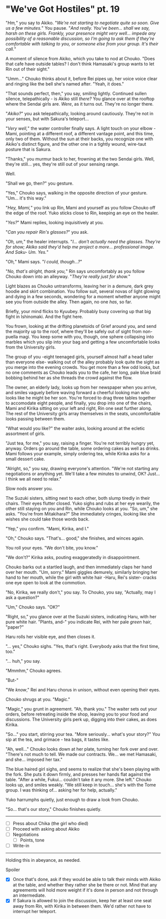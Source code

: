 # "We've Got Hostiles" pt. 19

"*Hm,*" you say to Akiko. "*We're not starting to negotiate quite so soon. Give us a few minutes.*" You pause. "*And really. You've been... shall we say, *harsh* on these girls. Frankly, your presence might very well... impede any possibility of a reasonable discussion, so I'm going to ask *them* if they're comfortable with talking to *you*, or someone else from your group. It's *their* call.*"

A moment of silence from Akiko, which you take to nod at Chouko. "Does that cafe have outside tables? I don't think Hamasaki's group wants to let Rin out of their sight."

"Umm..." Chouko thinks about it, before Rei pipes up, her voice voice clear and ringing like the bell she's named after. "Yeah, it does."

"That sounds perfect, then," you say, smiling lightly. Continued sullen silence, telepathically - is Akiko still *there?* You glance over at the rooftop where the Sendai girls are. *Were*, as it turns out. They're no longer there.

"*Akiko?*" you ask telepathically, looking around cautiously. They're not in your senses, but with Sakura's teleport...

"*Very well,*" the water controller finally says. A light touch on your elbow - Mami, pointing at a different roof, a different vantage point, and this time, only two of them. Without the sun at their backs, you recognize one with Akiko's distinct figure, and the other one in a tightly wound, wire-taut posture that is Sakura.

"Thanks," you murmur back to her, frowning at the two Sendai girls. Well, they're still... yes, they're still out of your sensing range.

Well.

"Shall we go, then?" you gesture.

"Yes," Chouko says, walking in the opposite direction of your gesture. "Um... it's this way."

"*Hey, Mami,*" you link up Rin, Mami and yourself as you follow Chouko off the edge of the roof. Yuko sticks close to Rin, keeping an eye on the healer.

"*Yes?*" Mami replies, looking inquisitively at you.

"*Can you repair Rin's glasses?*" you ask.

"*Oh, um,*" the healer interrupts. "*I... don't actually need the glasses. They're for show; Akiko said they'd help me project a more... professional image. And Saku- Um. Yes.*"

"*Oh,*" Mami says. "*I could, though...?*"

"*No, that's alright, thank you,*" Rin says uncomfortably as you follow Chouko down into an alleyway. "*They're really just for show.*"

Light blazes as Chouko untransforms, leaving her in a demure, dark grey hoodie and skirt combination. You follow suit, several novas of light glowing and dying in a few seconds, wondering for a moment whether anyone might see you from outside the alley. Then again, no one *has*, so far.

Briefly, your mind flicks to Kyuubey. Probably busy covering up that big fight in Ishinomaki. And the fight here.

You frown, looking at the drifting planetoids of Grief around you, and send the majority up to the roof, where they'll be safely out of sight from non-puella magi. You keep some with you, though, one sphere collapsing into marbles which you slip into your bag and getting a few uncomfortable looks from the University girls.

The group of you -eight teenaged girls, yourself almost half a head taller than everyone else- walking out of the alley probably look quite the sight as you merge into the evening crowds. You get more than a few odd looks, but no one comments as Chouko leads you to the cafe, her long, pale blue braid bobbing behind her as she threads the crowd against the flow.

The owner, an elderly lady, looks up from her newspaper when you arrive, and smiles vaguely before waving forward a cheerful looking man who looks like he might be her son. You're forced to drag three tables together to accomodate eight people, and finally, you drop into one of the chairs, Mami and Kirika sitting on your left and right, Rin one seat further along. The rest of the University girls array themselves in the seats, uncomfortable looks passing between them.

"What would you like?" the waiter asks, looking around at the ecletic assortment of girls.

"Just tea, for me," you say, raising a finger. You're not terribly hungry yet, anyway. Orders go around the table, some ordering cakes as well as drinks. Mami follows your example, simply ordering tea, while Kirika asks for a small dessert cake.

"Alright, so," you say, drawing everyone's attention. "We're not starting any negotiations or anything yet. We'll take a few minutes to unwind, OK? Just... I think we all need to relax."

Slow nods answer you.

The Suzuki sisters, sitting next to each other, both slump tiredly in their chairs. Their eyes flutter closed. Yuko sighs and rubs at her eye wearily, the other still staying on you and Rin, while Chouko looks at you. "So, um," she asks. "You're from Mitakihara?" She immediately cringes, looking like she wishes she could take those words back.

"Yep," you confirm. "Mami, Kirika, and I."

"Oh," Chouko says. "That's... good," she finishes, and winces again.

You roll your eyes. "We don't bite, you know."

"We don't?" Kirika asks, pouting exaggeratedly in disappointment.

Chouko barks out a startled laugh, and then immediately claps her hand over her mouth. "Um, sorry." Mami giggles demurely, similarly bringing her hand to her mouth, while the girl with white hair -Haru, Rei's sister- cracks one eye open to look at the commotion.

"No, Kirika, we really don't," you say. To Chouko, you say, "Actually, may I ask a question?"

"Um," Chouko says. "OK?"

"Right, so," you glance over at the Suzuki sisters, indicating Haru, with her pure white hair. "Plants, and-" you indicate Rei, with her pale *green* hair, "paper?"

Haru rolls her visible eye, and then closes it.

"... yes," Chouko sighs. "Yes, that's right. Everybody asks that the first time, too."

"... huh," you say.

"Mmmhm," Chouko agrees.

"But-"

"We *know*," Rei and Haru chorus in unison, without even opening their eyes.

Chouko shrugs at you. "Magic."

"Magic," you grunt in agreement. "Ah, thank you." The waiter sets out your orders, before retreating inside the shop, leaving you to your food and discussions. The University girls perk up, digging into their cakes, as does Kirika.

"So..." you start, stirring your tea. "More seriously... what's your story?" You sip at the tea, and grimace - tea bags, it tastes like.

"Ah, well..." Chouko looks down at her plate, turning her fork over and over. "There's not much to tell. We made our contracts. We... we met Hamasaki, and she... imposed her tax."

The blue haired girl sighs, and seems to realize that she's been playing with the fork. She puts it down firmly, and presses her hands flat against the table. "After a while, Fukui... couldn't take it any more. She left." Chouko looks up, and smiles weakly. "We still keep in touch... she's with the Tome group. I was thinking of... asking her for help, actually."

Yuko harrumphs quietly, just enough to draw a look from Chouko.

"So... that's our story," Chouko finishes quietly.

---

- [ ] Press about Chika (the girl who died)
- [ ] Proceed with asking about Akiko
- [ ] Negotiations
  - [ ] Points, tone
- [ ] Write-in

---

Holding this in abeyance, as needed.

Spoiler

  - [x] Once that's done, ask if they would be able to talk their minds with Akiko at the table, and whether they rather she be there or not. Mind that any agreements will hold more weight if it's done in person and not through an intermediate.
  - [x] If Sakura is allowed to join the discussion, keep her at least one seat away from Rin, with Kirika in between them. We'd rather not have to interrupt her teleport.
